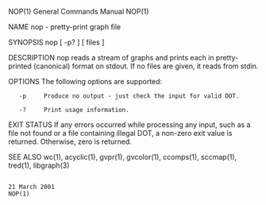 NOP(1)                                                                                     General Commands Manual                                                                                     NOP(1)



NAME
       nop - pretty-print graph file

SYNOPSIS
       nop [ -p?  ] [ files ]

DESCRIPTION
       nop reads a stream of graphs and prints each in pretty-printed (canonical) format on stdout. If no files are given, it reads from stdin.

OPTIONS
       The following options are supported:

       -p     Produce no output - just check the input for valid DOT.

       -?     Print usage information.

EXIT STATUS
       If any errors occurred while processing any input, such as a file not found or a file containing illegal DOT, a non-zero exit value is returned. Otherwise, zero is returned.

SEE ALSO
       wc(1), acyclic(1), gvpr(1), gvcolor(1), ccomps(1), sccmap(1), tred(1), libgraph(3)



                                                                                                21 March 2001                                                                                          NOP(1)
